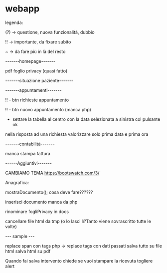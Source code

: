 # webapp
legenda:

(?) -> questione, nuova funzionalità, dubbio

!! -> importante, da fixare subito

~ -> da fare più in là del resto

-------homepage-------

pdf foglio privacy (quasi fatto)

-------situazione paziente-------

-------appuntamenti-------

!! - btn richieste appuntamento

!! - btn nuovo appuntamento (manca php)

 - settare la tabella al centro con la data selezionata a sinistra col pulsante ok
 
 nella risposta ad una richiesta valorizzare solo prima data e prima ora

-------contabilità-------

manca stampa fattura

------Aggiuntivi-------

CAMBIAMO TEMA https://bootswatch.com/3/


Anagrafica:

mostraDocumento(); cosa deve fare??????

inserisci documento manca da php

rinominare fogliPrivacy in docs

cancellare file html da tmp (o lo lasci lì?Tanto viene sovrascritto tutte le volte)

--- sample ---

replace span con tags 
php -> replace tags con dati passati
salva tutto su file html
salva html su pdf

Quando fai salva intervento chiede se vuoi stampare la ricevuta
togliere alert
